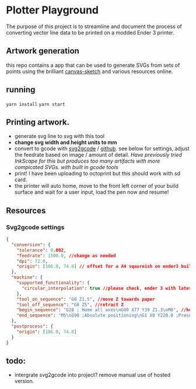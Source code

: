 # Plotter Playground

The purpose of this project is to streamline and document the process of converting vector line data to be printed on a modded Ender 3 printer.

## Artwork generation

this repo contains a app that can be used to generate SVGs from sets of points using the brilliant [canvas-sketch]() and various resources online.

## running

`yarn install`
`yarn start`

## Printing artwork.

- generate svg line to svg with this tool
- **change svg width and height units to mm**
- convert to gcode with [svg2gcode](https://sameer.github.io/svg2gcode/#close) / [github](https://github.com/sameer/svg2gcode). see below for settings, adjust the feedrate based on image / amount of detail. _Have previously tried InkScape for this but produces too many artifacts with more compicated SVGs. with built in gcode tools_
- print! I have been uploading to octoprint but this should work with sd card.
- the printer will auto home, move to the front left corner of your build surface and wait for a user input, load the pen now and resume!

## Resources

### Svg2gcode settings

```json
{
  "conversion": {
    "tolerance": 0.002,
    "feedrate": 1500.0, //change as needed
    "dpi": 72.0,
    "origin": [106.0, 74.0] // offset for a A4 sqaureish on ender3 build plate.
  },
  "machine": {
    "supported_functionality": {
      "circular_interpolation": true //please check, ender 3 with latest marlin supports.
    },
    "tool_on_sequence": "G0 Z1.5", //move Z towards paper
    "tool_off_sequence": "G0 Z5", //retract Z
    "begin_sequence": "G28 ; Home all axes\nG00 X77 Y39 Z1.3\nM0", //home, move to corner, wait for input (insert pen)
    "end_sequence": "M5\nG90 ;Absolute positioning\nG1 X0 Y220.0 ;Present print\nM2" //end and present print.
  },
  "postprocess": {
    "origin": [106.0, 74.0]
  }
}
```

## todo:

- intergrate svg2gcode into project? remove manual use of hosted version.
